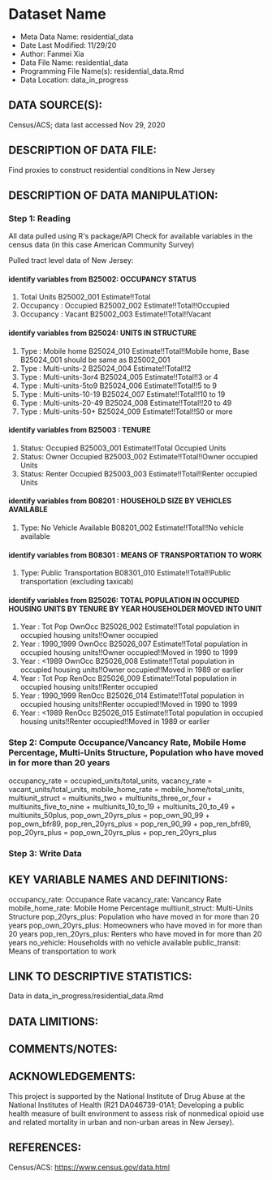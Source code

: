 
# Dataset Name # 

- Meta Data Name: residential_data
- Date Last Modified: 11/29/20
- Author: Fanmei Xia
- Data File Name: residential_data
- Programming File Name(s): residential_data.Rmd
- Data Location: data_in_progress

## DATA SOURCE(S):
Census/ACS; data last accessed Nov 29, 2020

## DESCRIPTION OF DATA FILE: 
Find proxies to construct residential conditions in New Jersey


## DESCRIPTION OF DATA MANIPULATION:

### Step 1: Reading 
All data pulled using R's package/API
Check for available variables in the census data (in this case American Community Survey)

Pulled tract level data of New Jersey:
#### identify variables from B25002: OCCUPANCY STATUS
  1. Total Units           B25002_001 Estimate!!Total	
  2. Occupancy : Occupied  B25002_002 Estimate!!Total!!Occupied	
  3. Occupancy : Vacant    B25002_003 Estimate!!Total!!Vacant	

#### identify variables from B25024: UNITS IN STRUCTURE
  1. Type : Mobile home    B25024_010	Estimate!!Total!!Mobile home, Base B25024_001 should be same as B25002_001
  2. Type : Multi-units-2    B25024_004	Estimate!!Total!!2
  3. Type : Multi-units-3or4    B25024_005		Estimate!!Total!!3 or 4
  4. Type : Multi-units-5to9    B25024_006		Estimate!!Total!!5 to 9	
  5. Type : Multi-units-10-19    B25024_007		Estimate!!Total!!10 to 19
  6. Type : Multi-units-20-49    B25024_008		Estimate!!Total!!20 to 49
  7. Type : Multi-units-50+    B25024_009		Estimate!!Total!!50 or more

#### identify variables from B25003 : TENURE
  1. Status: Occupied        B25003_001 Estimate!!Total	Occupied Units
  2. Status: Owner Occupied  B25003_002 Estimate!!Total!!Owner occupied Units
  3. Status: Renter Occupied B25003_003 Estimate!!Total!!Renter occupied Units

#### identify variables from B08201 : HOUSEHOLD SIZE BY VEHICLES AVAILABLE
 1. Type: No Vehicle Available B08201_002 Estimate!!Total!!No vehicle available

#### identify variables from B08301 : MEANS OF TRANSPORTATION TO WORK
 1. Type: Public Transportation B08301_010 	Estimate!!Total!!Public transportation (excluding taxicab)

#### identify variables from B25026: TOTAL POPULATION IN OCCUPIED HOUSING UNITS BY TENURE BY YEAR HOUSEHOLDER MOVED INTO UNIT
  1. Year : Tot Pop   OwnOcc B25026_002 Estimate!!Total population in occupied housing units!!Owner occupied	
  2. Year : 1990_1999 OwnOcc B25026_007 Estimate!!Total population in occupied housing units!!Owner occupied!!Moved in 1990 to 1999
  3. Year : <1989     OwnOcc B25026_008 Estimate!!Total population in occupied housing units!!Owner occupied!!Moved in 1989 or earlier	
  4. Year : Tot Pop   RenOcc B25026_009	Estimate!!Total population in occupied housing units!!Renter occupied	
  5. Year : 1990_1999 RenOcc B25026_014 Estimate!!Total population in occupied housing units!!Renter occupied!!Moved in 1990 to 1999	
  6. Year : <1989     RenOcc B25026_015 Estimate!!Total population in occupied housing units!!Renter occupied!!Moved in 1989 or earlier

### Step 2: Compute Occupance/Vancancy Rate, Mobile Home Percentage, Multi-Units Structure, Population who have moved in for more than 20 years
occupancy_rate = occupied_units/total_units, 
vacancy_rate = vacant_units/total_units,
mobile_home_rate = mobile_home/total_units,
multiunit_struct = multiunits_two + multiunits_three_or_four + multiunits_five_to_nine + multiunits_10_to_19 + multiunits_20_to_49 + multiunits_50plus,
pop_own_20yrs_plus = pop_own_90_99 + pop_own_bfr89,
pop_ren_20yrs_plus = pop_ren_90_99 + pop_ren_bfr89,
pop_20yrs_plus = pop_own_20yrs_plus + pop_ren_20yrs_plus

### Step 3: Write Data


## KEY VARIABLE NAMES AND DEFINITIONS:

occupancy_rate: Occupance Rate
vacancy_rate: Vancancy Rate
mobile_home_rate: Mobile Home Percentage
multiunit_struct: Multi-Units Structure
pop_20yrs_plus: Population who have moved in for more than 20 years
pop_own_20yrs_plus: Homeowners who have moved in for more than 20 years
pop_ren_20yrs_plus: Renters who have moved in for more than 20 years
no_vehicle: Households with no vehicle available
public_transit: Means of transportation to work

## LINK TO DESCRIPTIVE STATISTICS:
Data in data_in_progress/residential_data.Rmd


## DATA LIMITIONS: 


## COMMENTS/NOTES:  
 



## ACKNOWLEDGEMENTS:  
This project is supported by the National Institute of Drug Abuse at the National Institutes of Health (R21 DA046739-01A1; Developing a public health measure of built environment to assess risk of nonmedical opioid use and related mortality in urban and non-urban areas in New Jersey). 

## REFERENCES:
Census/ACS: https://www.census.gov/data.html

